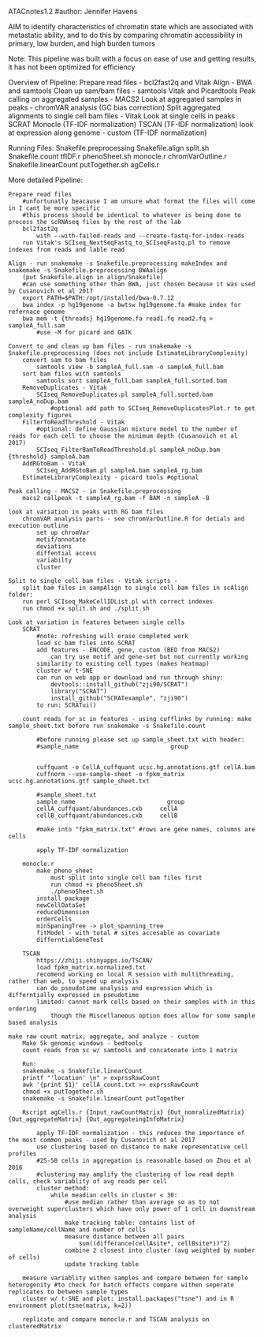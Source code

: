 
ATACnotes1.2
#author: Jennifer Havens

AIM
	to identify characteristics of chromatin state which are associated with metastatic ability,
	and to do this by comparing chromatin accessibility in primary, low burden, and high burden tumors

Note: This pipeline was built with a focus on ease of use and getting results, it has not been optimized for efficiency 

Overview of Pipeline:
	Prepare read files - bcl2fast2q and Vitak
	Align - BWA and samtools
	Clean up sam/bam files - samtools Vitak and Picardtools
	Peak calling on aggregated samples - MACS2
	Look at aggregated samples in peaks - chromVAR analysis (GC bias correction)
	Split aggregated alignments to single cell bam files - Vitak
	Look at single cells in peaks
		SCRAT
		Monocle (TF-IDF normalization)
		TSCAN (TF-IDF normalization)
	look at expression along genome - custom (TF-IDF normalization)

Running Files:
	Snakefile.preprocessing
	Snakefile.align
	split.sh
	Snakefile.count
	tfIDF.r
	phenoSheet.sh
	monocle.r
	chromVarOutline.r
	Snakefile.linearCount
	putTogether.sh
	agCells.r


More detailed Pipeline:

	Prepare read files 
		#unfortunatly beacause I am unsure what format the files will come in I cant be more specific
		#this process should be identical to whatever is being done to process the scRNAseq files by the rest of the lab
		bcl2fast2q 
			with --with-failed-reads and --create-fastq-for-index-reads
	 	run Vitak's SCIseq_NextSeqFastq_to_SCIseqFastq.pl to remove indexes from reads and lable read 

	Align - run snakemake -s Snakefile.preprocessing makeIndex and snakemake -s Snakefile.preprocessing BWAalign 
		(put Snakefile.align in align/Snakefile)
		#can use something other than BWA, just chosen because it was used by Cusanovich et al 2017
		export PATH=$PATH:/opt/installed/bwa-0.7.12 
		bwa index -p hg19genome -a bwtsw hg19genome.fa #make index for refernace genome
		bwa mem -t {threads} hg19genome.fa read1.fq read2.fq > sampleA_full.sam
			#use -M for picard and GATK
		
	Convert to and clean up bam files - run snakemake -s Snakefile.preprocessing (does not include EstimateLibraryComplexity)
		convert sam to bam files
			samtools view -b sampleA_full.sam -o sampleA_full.bam
		sort bam files with samtools
			samtools sort sampleA_full.bam sampleA_full.sorted.bam
		RemoveDuplicates - Vitak
			SCIseq_RemoveDuplicates.pl sampleA_full.sorted.bam sampleA_noDup.bam
				#optional add path to SCIseq_RemoveDuplicatesPlot.r to get complexity figures
		FilterToReadThreshold - Vitak
			#optional: define Gaussian mixture model to the number of reads for each cell to choose the minimum depth (Cusanovich et al 2017)
			SCIseq_FilterBamToReadThreshold.pl sampleA_noDup.bam {threshold} sampleA.bam
		AddRGtoBam - Vitak
			SCIseq_AddRGtoBam.pl sampleA.bam sampleA_rg.bam
		EstimateLibraryComplexity - picard tools #optional

	Peak calling - MACS2 - in Snakefile.preprocessing
		macs2 callpeak -t sampleA_rg.bam -f BAM -n sampleA -B
	
	look at variation in peaks with RG bam files  
		chromVAR analysis parts - see chromVarOutline.R for detials and execution outline
			set up chromVar
			motif/annotate
			deviations
			diffential access
			variabilty
			cluster

	Split to single cell bam files - Vitak scripts -  
		split bam files in sampAlign to single cell bam files in scAlign folder:
		run perl SCIseq_MakeCellIDList.pl with correct indexes
		run chmod +x split.sh and ./split.sh
			
	Look at variation in features between single cells
		SCRAT
			#note: refreshing will erase completed work		
			load sc bam files into SCRAT
			add features - ENCODE, gene, custom (BED from MACS2)
				can try use motif and gene-set but not currently working
			similarity to existing cell types (makes heatmap)
			cluster w/ t-SNE
			can run on web app or download and run through shiny:
				devtools::install_github("zji90/SCRAT")
				library("SCRAT")
				install_github("SCRATexample", "zji90")
			to run: SCRATui()

		count reads for sc in features - using cufflinks by running: make sample_sheet.txt before run snakemake -s Snakefile.count
 
 			#before running please set up sample_sheet.txt with header:
			#sample_name                          group


			cuffquant -o CellA_cuffquant ucsc.hg.annotations.gtf cellA.bam
			cuffnorm --use-sample-sheet -o fpkm_matrix ucsc.hg.annotations.gtf sample_sheet.txt

			#sample_sheet.txt
			sample_name                          group
			cellA_cuffquant/abundances.cxb     cellA
			cellB_cuffquant/abundances.cxb     cellB

			#make into "fpkm_matrix.txt" #rows are gene names, columns are cells 

			apply TF-IDF normalization

		monocle.r 
			make pheno_sheet
				must split into single cell bam files first
				run chmod +x phenoSheet.sh
				./phenoSheet.sh
			install package
			newCellDataSet
			reduceDimension
			orderCells
			minSpaningTree -> plot_spanning_tree
			fitModel - with total # sites accesable as covariate
			differntialGeneTest 

		TSCAN
			https://zhiji.shinyapps.io/TSCAN/
			load fpkm_matrix.normalized.txt 
			recomend working on local R session with multithreading, rather than web, to speed up analysis
			can do pseudotime analysis and expression which is differntially expressed in pseudotime
			limited: cannot mark cells based on their samples with in this ordering 
				though the Miscellaneous option does allow for some sample based analysis

	make raw count matrix, aggregate, and analyze - custom  
		Make 5k genomic windows - bedtools
		count reads from sc w/ samtools and concatonate into 1 matrix
		
		Run:
		snakemake -s Snakefile.linearCount 
		printf "'location' \n" > exprssRawCount
		awk '{print $1}' cellA_count.txt >> exprssRawCount
		chmod +x putTogether.sh
		snakemake -s Snakefile.linearCount putTogether

		Rscript agCells.r {Input_rawCountMatrix} {Out_nomralizedMatrix} {Out_aggregateMatrix} {Out_aggregateingInfoMatrix}

			apply TF-IDF normalization - this reduces the importance of the most common peaks - used by Cusanovich et al 2017
			use clustering based on distance to make representative cell profiles 
			#25-50 cells in aggregation is reasonable based on Zhou et al 2016
			#clustering may amplify the clustering of low read depth cells, check variablity of avg reads per cell
			cluster method:
				while meadian cells in cluster < 30:
					#use median rather than average so as to not overweight superclusters which have only power of 1 cell in downstream analysis
					make tracking table: contains list of sampleName/cellName and number of cells  
					measure distance between all pairs
						sum((differance(cellAsite*, cellBsite*))^2)
					combine 2 closest into cluster (avg weighted by number of cells)
					update tracking table
		
		measure variablity withen samples and compare between for sample heterogenity #to check for batch effects compare withen seperate replicates to between sample types
		cluster w/ t-SNE and plot: install.packages("tsne") and in R environment plot(tsne(matrix, k=2))

		replicate and compare monocle.r and TSCAN analysis on clusteredMatrix
